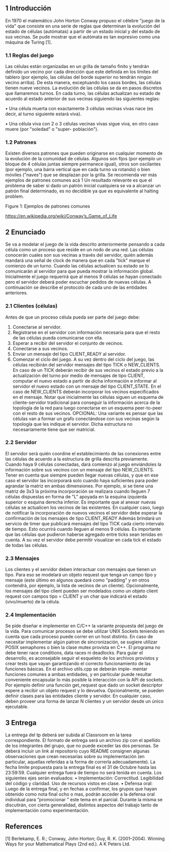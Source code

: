## 1 Introducción

En 1970 el matemático John Horton Conway propuso el célebre "juego de la vida" que consiste en una serie
de reglas que determinan la evolución del estado de células (autómatas) a partir de un estado inicial y del
estado de sus vecinas. Se pude mostrar que el autómata es tan expresivo como una máquina de Turing [1].

### 1.1 Reglas del juego

Las células están organizadas en un grilla de tamaño finito y tendrán definido un vecino por cada dirección
que este definida en los límites del tablero (por ejemplo, las células del borde superior no tendrán ningún
vecino arriba). De esta manera, exceptuando los casos bordes, las células tienen nueve vecinos. La evolución
de las células se da en pasos discretos que llamaremos turnos. En cada turno, las células actualizan su estado
de acuerdo al estado anterior de sus vecinas siguiendo las siguientes reglas:

• Una célula muerta con exactamente 3 células vecinas vivas nace (es decir, al turno siguiente estará
viva).

• Una célula viva con 2 o 3 células vecinas vivas sigue viva, en otro caso muere (por "soledad" o "super-
población").

### 1.2 Patrones

Existen diversos patrones que pueden originarse en cualquier momento de la evolución de la comunidad de
células. Algunos son fijos (por ejemplo un bloque de 4 células juntas siempre permanece igual), otros son
oscilantes (por ejemplo, una barra vertical que en cada turno va rotando) o bien móviles ("naves") que se
desplazan por la grilla. Se recomienda ver más ejemplos de patrones comunes acá 1
Un resultado relevante es que el problema de saber si dado un patrón inicial cualquiera se va a alcanzar un
patrón final determinado, es no decidible ya que es equivalente al halting problem.

Figure 1: Ejemplos de patrones comunes

https://en.wikipedia.org/wiki/Conway’s_Game_of_Life


## 2 Enunciado

Se va a modelar el juego de la vida descrito anteriormente pensando a cada célula como un proceso que reside
en un nodo de una red. Las células conocerán cuales son sus vecinas a través del servidor, quién además
mandará una señal de clock de manera que en cada "tick" marque el comienzo de un turno.
Cuando las células actualicen su estado se lo comunicarán al servidor para que pueda mostrar la información
global. Inicialmente el juego requerirá que al menos 9 células se hayan conectado pero el servidor deberá
poder escuchar pedidos de nuevas células.
A continuación se describe el protocolo de cada uno de las entidades anteriores.

### 2.1 Clientes (células)

Antes de que un proceso célula pueda ser parte del juego debe:
1. Conectarse al servidor.
2. Registrarse en el servidor con información necesaria para que el resto de las células pueda comunicarse
con ella.
3. Esperar a recibir del servidor el conjunto de vecinos.
4. Conectarse a sus vecinos.
5. Enviar un mensaje del tipo CLIENT_READY al servidor.
6. Comenzar el ciclo del juego.
A su vez dentro del ciclo del juego, las células recibirán del servidor mensajes del tipo TICK o NEW_CLIENTS.
En caso de un TICK deberán recibir de sus vecinos el estado previo a la actualización del turno por medio
de mensajes de tipo CLIENT, computar el nuevo estado a partir de dicha información e informar al servidor
el nuevo estado con un mensaje del tipo CLIENT_STATE.
En el caso de NEW_CLIENTS deberán incorporar los vecinos especificados en el mensaje. Notar que
inicialmente las células siguen un esquema de cliente-servidor tradicional para conseguir la información
acerca de la topología de la red para luego conectarse en un esquema peer-to-peer con el resto de sus vecinos.
OPCIONAL: Una variante es pensar que las células van a formar un grafo conectándose con sus vecinas
según la topología que les indique el servidor. Dicha estructura no necesariamente tiene que ser matricial.

### 2.2 Servidor

El servidor será quién coordine el establecimiento de las conexiones entre las células de acuerdo a la estructura
de grilla descrita previamente. Cuando haya 9 células conectadas, dará comienzo al juego enviándoles la
información sobre sus vecinos con un mensaje del tipo NEW_CLIENTS. Tener en cuenta que siempre pueden
llegar nuevas células, y que en ese caso el servidor las incorporará solo cuando haya suficientes para poder
agrandar la matriz en ambas dimensiones. Por ejemplo, si se tiene una matriz de 3x3 la próxima incorporación
se realizara cuando lleguen 7 células dispuestas en forma de "L" apoyada en la esquina izquierda superior
o esquina derecha inferior. Es importante que al anexar nuevas células se actualicen los vecinos de las
existentes. En cualquier caso, luego de notificar la incorporación de nuevos vecinos el servidor debe esperar
la confirmación de los mensajes de tipo CLIENT_READY
Además brindará un servicio de timer que publicará mensajes del tipo TICK cada cierto intervalo de tiempo.
Esto ocurrirá cuando lleguen al menos 9 células. Es importante que las células que pudieron haberse agregado
entre ticks sean tenidas en cuenta.
A su vez el servidor debe permitir visualizar en cada tick el estado de todas las células.

### 2.3 Mensajes

Los clientes y el servidor deben interactuar con mensajes que tienen un tipo. Para eso se modelará un objeto
request que tenga un campo tipo y mensaje (este último en algunos quedará como "padding" y en otros
contendrá, por ejemplo, la lista de vecinos de un cliente).
Opcionalmente, los mensajes del tipo client pueden ser modelados como un objeto client request con campos
tipo = CLIENT y un char que indicará el estado (vivo/muerto) de la célula.


### 2.4 Implementación

Se pide diseñar e implementar en C/C++ la variante propuesta del juego de la vida. Para comunicar procesos
se debe utilizar UNIX Sockets teniendo en cuenta que cada proceso puede correr en un host distinto.
En caso de necesitar implementar algún patron de sincronización, se sugiere utilizar POSIX semaphores o
bien la clase mutex provista en C++. El programa no debe tener race conditions, data races ni deadlocks.
Para guiar el desarrollo, es aconsejable seguir el esqueleto de los archivos provistos y crear tests que vayan 
garantizando el correcto funcionamiento de las funciones básicas. En el archivo utils.cpp se deberán imple-
mentar funciones comunes a ambas entidades, y en particular puede resultar conveniente encapsular lo más
posible la interacción con la API de sockets. Por ejemplo definir una función get_request que dado un socket
descriptor espere a recibir un objeto request y lo devuelva.
Opcionalmente, se pueden definir clases para las entidades cliente y servidor. En cualquier caso, deben
proveer una forma de lanzar N clientes y un servidor desde un único ejecutable.


## 3 Entrega
La entrega del tp deberá ser subida al Classroom en la tarea correspondiente. El formato de entrega será
un archivo zip con el apellido de los integrantes del grupo, que no puede exceder las dos personas. Se
deberá incluir un link al repositorio cuyo README consignen algunas observaciones que crean necesarias
sobre su implementación (en particular, aquellas referidas a la forma de correrla adecuadamente).
La fecha limite propuesta para la entrega final es el 31 de Octubre hasta las 23:59:59. Cualquier entrega
fuera de tiempo no será tenida en cuenta.
Los siguientes ejes serán evaluados:
• Implementación: Correctitud. Legibilidad del código y claridad. Uso de recursos vistos en clase.
• Defensa oral: Luego de la entrega final, y en fechas a confirmar, los grupos que hayan obtenido como
nota final ocho o mas, podrán acceder a la defensa oral individual para ”promocionar ” este tema en
el parcial. Durante la misma se discutirán, con cierta generalidad, distintos aspectos del trabajo tanto
de implementación como experimentación.


## References

[1] Berlekamp, E. R.; Conway, John Horton; Guy, R. K. (2001–2004). Winning Ways for your Mathematical
Plays (2nd ed.). A K Peters Ltd.

